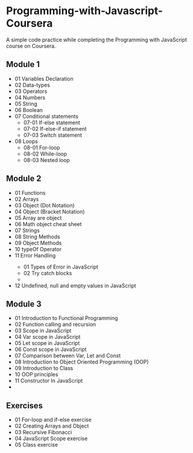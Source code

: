 # Programming-with-Javascript-Coursera
A simple code practice while completing the Programming with JavaScript course on Coursera. 
## Module 1
<ul>
  <li>01 Variables Declaration</li>
  <li>02 Data-types</li>
  <li>03 Operators</li>
  <li>04 Numbers</li>
  <li>05 String</li>
  <li>06 Boolean</li>
  <li>07 Conditional statements
    <ul>
      <li>07-01 If-else statement</li>
      <li>07-02 If-else-if statement</li>
      <li>07-03 Switch statement</li>
    </ul>
  </li>
  <li>08 Loops
    <ul>
      <li>08-01 For-loop</li>
      <li>08-02 While-loop</li>
      <li>08-03 Nested loop</li>
    </ul>
  </li>
</ul>

## Module 2
<ul>
<li>01 Functions</li>
<li>02 Arrays</li>
<li>03 Object (Dot Notation)</li>
<li>04 Object (Bracket Notation)</li>
<li>05 Array are object</li>
<li>06 Math object cheat sheet</li>
<li>07 Strings</li>
<li>08 String Methods</li>
<li>09 Object Methods</li>
<li>10 typeOf Operator</li>
<li>11 Error Handling</li>
  <ul>
    <li>01 Types of Error in JavaScript</li>
    <li>02 Try catch blocks</li>
    <li></li>
  </ul>
<li>12 Undefined, null and empty values in JavaScript</li>
</ul>

## Module 3
<ul>
<li>01 Introduction to Functional Programming</li>
<li>02 Function calling and recursion</li>
<li>03 Scope in JavaScript</li>
<li>04 Var scope in JavaScript</li>
<li>05 Let scope in JavaScript</li>
<li>06 Const scope in JavaScript</li>
<li>07 Comparison between Var, Let and Const</li>
<li>08 Introduction to Object Oriented Programming (OOP)</li>
<li>09 Introduction to Class</li>
<li>10 OOP principles</li>
<li>11 Constructor In JavaScript</li>
<li></li>
</ul>

## Exercises 
<ul>
<li>01 For-loop and if-else exercise</li>
<li>02 Creating Arrays and Object</li>
<li>03 Recursive Fibonacci</li>
<li>04 JavaScript Scope exercise</li>
<li>05 Class exercise</li>
</ul>
